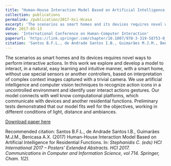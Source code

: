 ```yaml
---
title: "Human-House Interaction Model Based on Artificial Intelligence for Residential Functions"
collection: publications
permalink: /publication/2017-hci-Hcasa
excerpt: 'The scenarios as smart homes and its devices requires novel ways to perform  interactive actions. In this work we explore and develop a model to interact, in a natural,  easy learning and intuitive manner, with a smart home, without use special sensors or  another controllers, based on interpretation of complex context images captured with a trivial  camera. We use artificial intelligence and computer vision techniques to recognize action  icons in a uncontrolled environment and identify user interact actions gestures.'
date: 2017-05-13
venue: 'International Conference on Human-Computer Interaction'
paperurl: 'https://link.springer.com/chapter/10.1007/978-3-319-58753-0_51'
citation: 'Santos B.F.L., de Andrade Santos I.B., Guimarães M.J.M., Benicasa A.X. (2017) &quot;Human-House Interaction Model Based on Artificial Intelligence for Residential Functions.&quot; <i>Stephanidis C. (eds) HCI International 2017 – Posters Extended Abstracts. HCI 2017. Communications in Computer and Information Science, vol 714. Springer, Cham</i>. 1(2).'
---
```

The scenarios as smart homes and its devices requires novel ways to perform  interactive actions. In this work we explore and develop a model to interact, in a natural,  easy learning and intuitive manner, with a smart home, without use special sensors or  another controllers, based on interpretation of complex context images captured with a trivial  camera. We use artificial intelligence and computer vision techniques to recognize action  icons in a uncontrolled environment and identify user interact actions gestures. Our model  connects with well know computational platforms, which communicate with devices and  another residential functions. Preliminary tests demonstrated that our model fits well for the  objectives, working in different conditions of light, distance and ambiances.

[Download paper here](https://link.springer.com/chapter/10.1007/978-3-319-58753-0_51)

Recommended citation: Santos B.F.L., de Andrade Santos I.B., Guimarães M.J.M., Benicasa A.X. (2017) Human-House Interaction Model Based on Artificial Intelligence for Residential Functions. In: <i> Stephanidis C. (eds) HCI International 2017 – Posters' Extended Abstracts. HCI 2017. Communications in Computer and Information Science, vol 714. Springer, Cham<i>. 1(2).
